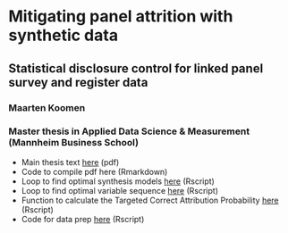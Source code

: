 # Mitigating panel attrition with synthetic data
## Statistical disclosure control for linked panel survey and register data
### Maarten Koomen
### Master thesis in Applied Data Science & Measurement (Mannheim Business School)

- Main thesis text [here](Mitigating_panel_attrition_with_syndata.pdf) (pdf)
- Code to compile pdf here (Rmarkdown)
- Loop to find optimal synthesis models [here](find_model.R) (Rscript)
- Loop to find optimal variable sequence [here](find_sequence.R) (Rscript)
- Function to calculate the Targeted Correct Attribution Probability [here](tcap.R) (Rscript)
- Code for data prep [here](data_tree_ext.R) (Rscript)

